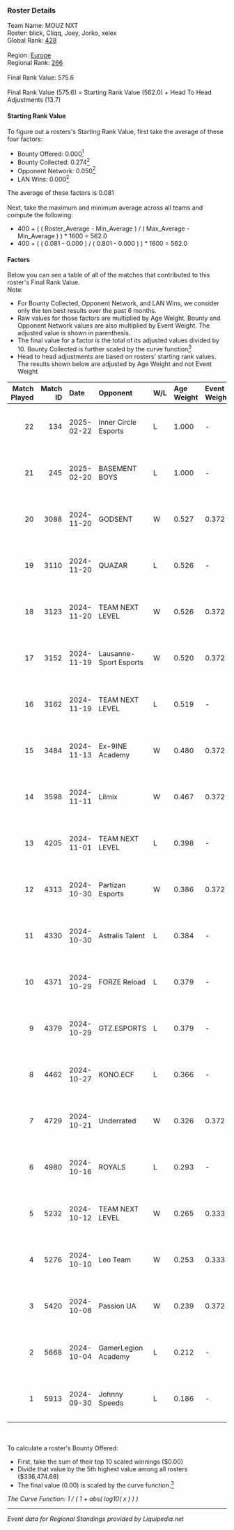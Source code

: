 ### Roster Details<br />
Team Name: MOUZ NXT<br />
Roster: blick, Cliqq, Joey, Jorko, xelex<br />
Global Rank: [428](../standings_global.md)<br />
<br />
Region: [Europe]( ../standings_europe.md)<br />
Regional Rank: [266]( ../standings_europe.md)<br />
<br />
Final Rank Value:  575.6<br />
<br />
Final Rank Value (575.6) = Starting Rank Value (562.0) + Head To Head Adjustments (13.7)<br />

#### Starting Rank Value<br />
To figure out a rosters's Starting Rank Value, first take the average of these four factors:<br />
- Bounty Offered: 0.000[<sup>1</sup>](#table2)
- Bounty Collected: 0.274[<sup>2</sup>](#table1)
- Opponent Network: 0.050[<sup>2</sup>](#table1)
- LAN Wins: 0.000[<sup>2</sup>](#table1)

The average of these factors is 0.081<br />
<br />
Next, take the maximum and minimum average across all teams and compute the following:<br />
- 400 + ( ( Roster_Average - Min_Average ) / ( Max_Average - Min_Average ) ) * 1600 = 562.0
- 400 + ( ( 0.081 - 0.000 ) / ( 0.801 - 0.000 ) ) * 1600 = 562.0


#### Factors<br />
Below you can see a table of all of the matches that contributed to this roster's Final Rank Value.<br />
Note:<br />

- For Bounty Collected, Opponent Network, and LAN Wins, we consider only the ten best results over the past 6 months.
- Raw values for those factors are multiplied by Age Weight. Bounty and Opponent Network values are also multiplied by Event Weight. The adjusted value is shown in parenthesis.
- The final value for a factor is the total of its adjusted values divided by 10. Bounty Collected is further scaled by the curve function[<sup>3</sup>](#curveFunction)
- Head to head adjustments are based on rosters' starting rank values. The results shown below are adjusted by Age Weight and not Event Weight
<span id="table1"></span><br />


| Match Played | Match ID | Date       | Opponent               | W/L | Age Weight | Event Weight | Bounty Collected | Opponent Network | LAN Wins  | H2H Adj. | Roster                           |
| -: | -: | :- | :- | :- | :- | :- | :- | :- | :- | -: | :- |
|           22 |      134 | 2025-02-22 | Inner Circle Esports   | L   | 1.000      | -            | -                | -                | -         |   -18.80 | blick, Cliqq, Joey, Jorko, xelex |
|           21 |      245 | 2025-02-20 | BASEMENT BOYS          | L   | 1.000      | -            | -                | -                | -         |   -23.45 | blick, Cliqq, Joey, Jorko, xelex |
|           20 |     3088 | 2024-11-20 | GODSENT                | W   | 0.527      | 0.372        | 0.001 (0.000)    | 0.275 (0.054)    | 0 (0.000) |    10.36 | blick, Cliqq, Jorko, PR, xelex   |
|           19 |     3110 | 2024-11-20 | QUAZAR                 | L   | 0.526      | -            | -                | -                | -         |    -5.44 | blick, Cliqq, Jorko, PR, xelex   |
|           18 |     3123 | 2024-11-20 | TEAM NEXT LEVEL        | W   | 0.526      | 0.372        | 0.003 (0.001)    | 0.465 (0.091)    | 0 (0.000) |    10.20 | blick, Cliqq, Jorko, PR, xelex   |
|           17 |     3152 | 2024-11-19 | Lausanne-Sport Esports | W   | 0.520      | 0.372        | 0.000 (0.000)    | 0.126 (0.024)    | 0 (0.000) |     7.60 | blick, Cliqq, Jorko, PR, xelex   |
|           16 |     3162 | 2024-11-19 | TEAM NEXT LEVEL        | L   | 0.519      | -            | -                | -                | -         |    -3.56 | blick, Cliqq, Jorko, PR, xelex   |
|           15 |     3484 | 2024-11-13 | Ex-9INE Academy        | W   | 0.480      | 0.372        | 0.000 (0.000)    | 0.035 (0.006)    | 0 (0.000) |     6.96 | blick, Cliqq, Jorko, PR, xelex   |
|           14 |     3598 | 2024-11-11 | Lilmix                 | W   | 0.467      | 0.372        | 0.001 (0.000)    | 0.130 (0.023)    | 0 (0.000) |     8.29 | blick, Cliqq, Jorko, PR, xelex   |
|           13 |     4205 | 2024-11-01 | TEAM NEXT LEVEL        | L   | 0.398      | -            | -                | -                | -         |    -2.35 | blick, Cliqq, Jorko, PR, xelex   |
|           12 |     4313 | 2024-10-30 | Partizan Esports       | W   | 0.386      | 0.372        | 0.082 (0.012)    | 0.768 (0.110)    | 0 (0.000) |    11.47 | blick, Cliqq, Jorko, PR, xelex   |
|           11 |     4330 | 2024-10-30 | Astralis Talent        | L   | 0.384      | -            | -                | -                | -         |    -3.41 | blick, Cliqq, Jorko, PR, xelex   |
|           10 |     4371 | 2024-10-29 | FORZE Reload           | L   | 0.379      | -            | -                | -                | -         |    -2.05 | blick, Cliqq, Jorko, PR, xelex   |
|            9 |     4379 | 2024-10-29 | GTZ.ESPORTS            | L   | 0.379      | -            | -                | -                | -         |    -0.39 | blick, Cliqq, Jorko, PR, xelex   |
|            8 |     4462 | 2024-10-27 | KONO.ECF               | L   | 0.366      | -            | -                | -                | -         |    -1.57 | blick, Cliqq, Jorko, PR, xelex   |
|            7 |     4729 | 2024-10-21 | Underrated             | W   | 0.326      | 0.372        | 0.002 (0.000)    | 0.271 (0.033)    | 0 (0.000) |     6.73 | blick, Cliqq, Jorko, PR, xelex   |
|            6 |     4980 | 2024-10-16 | ROYALS                 | L   | 0.293      | -            | -                | -                | -         |    -3.10 | blick, Cliqq, Jorko, PR, xelex   |
|            5 |     5232 | 2024-10-12 | TEAM NEXT LEVEL        | W   | 0.265      | 0.333        | 0.039 (0.003)    | 0.508 (0.045)    | 0 (0.000) |     6.91 | blick, Cliqq, Jorko, PR, xelex   |
|            4 |     5276 | 2024-10-10 | Leo Team               | W   | 0.253      | 0.333        | 0.026 (0.002)    | 0.758 (0.064)    | 0 (0.000) |     6.59 | blick, Cliqq, Jorko, PR, xelex   |
|            3 |     5420 | 2024-10-08 | Passion UA             | W   | 0.239      | 0.372        | 0.044 (0.004)    | 0.557 (0.050)    | 0 (0.000) |     7.08 | blick, Cliqq, Jorko, PR, xelex   |
|            2 |     5668 | 2024-10-04 | GamerLegion Academy    | L   | 0.212      | -            | -                | -                | -         |    -3.54 | blick, Cliqq, Jorko, PR, xelex   |
|            1 |     5913 | 2024-09-30 | Johnny Speeds          | L   | 0.186      | -            | -                | -                | -         |    -0.81 | blick, Cliqq, Jorko, PR, xelex   |

<br />
<span id="table2"></span><br />
To calculate a roster's Bounty Offered:<br />

- First, take the sum of their top 10 scaled winnings ($0.00)
- Divide that value by the 5th highest value among all rosters ($336,474.68)
- The final value (0.00) is scaled by the curve function.[<sup>3</sup>](#curveFunction)

<span id="curveFunction"></span>_The Curve Function: 1 / ( 1 + abs( log10( x ) ) )_<br />

---
_Event data for Regional Standings provided by Liquipedia.net_<br />
